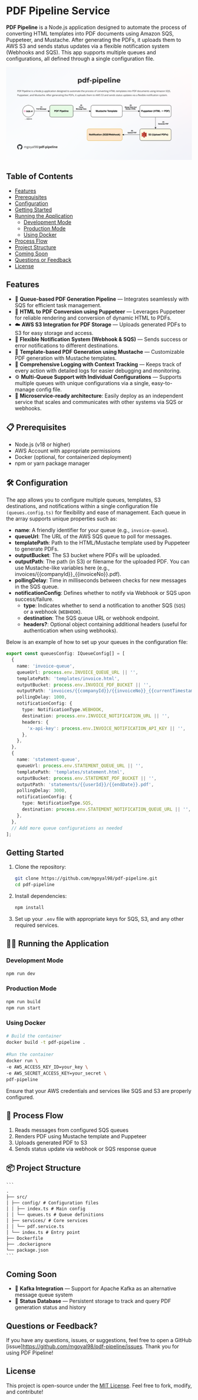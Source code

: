 # PDF Pipeline Service

**PDF Pipeline** is a Node.js application designed to automate the process of converting HTML templates into PDF documents using Amazon SQS, Puppeteer, and Mustache. After generating the PDFs, it uploads them to AWS S3 and sends status updates via a flexible notification system (Webhooks and SQS). This app supports multiple queues and configurations, all defined through a single configuration file.

![PDF Pipeline](pdf-pipeline.png?raw=true "PDF Pipeline")

## Table of Contents
- [Features](#features)
- [Prerequisites](#-prerequisites)
- [Configuration](#️-configuration)
- [Getting Started](#getting-started)
- [Running the Application](#️-running-the-application)
  - [Development Mode](#development-mode)
  - [Production Mode](#production-mode)
  - [Using Docker](#using-docker)
- [Process Flow](#-process-flow)
- [Project Structure](#-project-structure)
- [Coming Soon](#coming-soon)
- [Questions or Feedback](#questions-or-feedback)
- [License](#license)

## Features

- 🔄 **Queue-based PDF Generation Pipeline** — Integrates seamlessly with SQS for efficient task management.
- 📄 **HTML to PDF Conversion using Puppeteer** — Leverages Puppeteer for reliable rendering and conversion of dynamic HTML to PDFs.
- ☁️ **AWS S3 Integration for PDF Storage** — Uploads generated PDFs to S3 for easy storage and access.
- 📨 **Flexible Notification System (Webhook & SQS)** — Sends success or error notifications to different destinations.
- 🎨 **Template-based PDF Generation using Mustache** — Customizable PDF generation with Mustache templates.
- 📝 **Comprehensive Logging with Context Tracking** — Keeps track of every action with detailed logs for easier debugging and monitoring.
- ⚙️ **Multi-Queue Support with Individual Configurations** — Supports multiple queues with unique configurations via a single, easy-to-manage config file.
- 🚀 **Microservice-ready architecture**: Easily deploy as an independent service that scales and communicates with other systems via SQS or webhooks.

## 📋 Prerequisites

- Node.js (v18 or higher)
- AWS Account with appropriate permissions
- Docker (optional, for containerized deployment)
- npm or yarn package manager

## 🛠️ Configuration

The app allows you to configure multiple queues, templates, S3 destinations, and notifications within a single configuration file `(queues.config.ts)` for flexibility and ease of management. Each queue in the array supports unique properties such as:

- **name**: A friendly identifier for your queue (e.g., `invoice-queue`).
- **queueUrl**: The URL of the AWS SQS queue to poll for messages.
- **templatePath**: Path to the HTML/Mustache template used by Puppeteer to generate PDFs.
- **outputBucket**: The S3 bucket where PDFs will be uploaded.
- **outputPath**: The path (in S3) or filename for the uploaded PDF. You can use Mustache-like variables here (e.g., invoices/{{companyId}}_{{invoiceNo}}.pdf).
- **pollingDelay**: Time in milliseconds between checks for new messages in the SQS queue.
- **notificationConfig**: Defines whether to notify via Webhook or SQS upon success/failure.
  - **type**: Indicates whether to send a notification to another SQS (`SQS`) or a webhook (`WEBHOOK`).
  - **destination**: The SQS queue URL or webhook endpoint.
  - **headers?**: Optional object containing additional headers (useful for authentication when using webhooks).

Below is an example of how to set up your queues in the configuration file:

```typescript
export const queuesConfig: IQueueConfig[] = [
  {
    name: 'invoice-queue',
    queueUrl: process.env.INVOICE_QUEUE_URL || '',
    templatePath: 'templates/invoice.html',
    outputBucket: process.env.INVOICE_PDF_BUCKET || '',
    outputPath: 'invoices/{{companyId}}/{{invoiceNo}}_{{currentTimestamp}}.pdf',
    pollingDelay: 1000,
    notificationConfig: {
      type: NotificationType.WEBHOOK,
      destination: process.env.INVOICE_NOTIFICATION_URL || '',
      headers: {
        'x-api-key': process.env.INVOICE_NOTIFICATION_API_KEY || '',
      },
    },
  },
  {
    name: 'statement-queue',
    queueUrl: process.env.STATEMENT_QUEUE_URL || '',
    templatePath: 'templates/statement.html',
    outputBucket: process.env.STATEMENT_PDF_BUCKET || '',
    outputPath: 'statements/{{userId}}/{{endDate}}.pdf',
    pollingDelay: 3000,
    notificationConfig: {
      type: NotificationType.SQS,
      destination: process.env.STATEMENT_NOTIFICATION_QUEUE_URL || '',
    },
  },
  // Add more queue configurations as needed
];
```

## Getting Started

1. Clone the repository:

   ```bash
   git clone https://github.com/mgoyal98/pdf-pipeline.git
   cd pdf-pipeline
   ```

2. Install dependencies:

   ```bash
   npm install
   ```

3. Set up your `.env` file with appropriate keys for SQS, S3, and any other required services.

## 🏃‍♂️ Running the Application

### Development Mode

```bash
npm run dev
```

### Production Mode

```bash
npm run build
npm run start
```

### Using Docker

```bash
# Build the container
docker build -t pdf-pipeline .

#Run the container
docker run \
-e AWS_ACCESS_KEY_ID=your_key \
-e AWS_SECRET_ACCESS_KEY=your_secret \
pdf-pipeline
```

Ensure that your AWS credentials and services like SQS and S3 are properly configured.

## 🔄 Process Flow

1. Reads messages from configured SQS queues
2. Renders PDF using Mustache template and Puppeteer
3. Uploads generated PDF to S3
4. Sends status update via webhook or SQS response queue

## 📦 Project Structure

    ```
    .
    ├── src/
    │ ├── config/ # Configuration files
    │ │ ├── index.ts # Main config
    │ │ └── queues.ts # Queue definitions
    │ ├── services/ # Core services
    │ │ └── pdf.service.ts
    │ └── index.ts # Entry point
    ├── Dockerfile
    ├── .dockerignore
    └── package.json
    ```

## Coming Soon
- 🔌 **Kafka Integration** — Support for Apache Kafka as an alternative message queue system
- 💾 **Status Database** — Persistent storage to track and query PDF generation status and history

## Questions or Feedback?

If you have any questions, issues, or suggestions, feel free to open a GitHub [issue]<https://github.com/mgoyal98/pdf-pipeline/issues>. Thank you for using PDF Pipeline!

## License

This project is open-source under the [MIT License](LICENSE). Feel free to fork, modify, and contribute!
